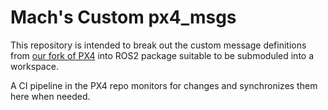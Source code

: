 # Mach's Custom px4_msgs

This repository is intended to break out the custom message definitions from [our fork of PX4](https://github.com/machindustries/px4/) into ROS2 package suitable to be submoduled into a workspace.

A CI pipeline in the PX4 repo monitors for changes and synchronizes them here when needed.